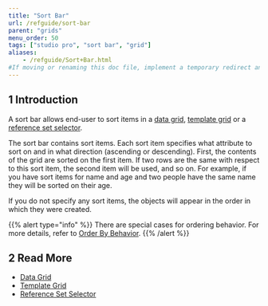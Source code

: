 ```yaml
---
title: "Sort Bar"
url: /refguide/sort-bar
parent: "grids"
menu_order: 50
tags: ["studio pro", "sort bar", "grid"]
aliases:
    - /refguide/Sort+Bar.html
#If moving or renaming this doc file, implement a temporary redirect and let the respective team know they should update the URL in the product. See Mapping to Products for more details.
---
```


## 1 Introduction

A sort bar allows end-user to sort items in a [data grid](data-grid), [template grid](template-grid) or a [reference set selector](reference-set-selector). 

The sort bar contains sort items. Each sort item specifies what attribute to sort on and in what direction (ascending or descending). First, the contents of the grid are sorted on the first item. If two rows are the same with respect to this sort item, the second item will be used, and so on. For example, if you have sort items for name and age and two people have the same name they will be sorted on their age.

If you do not specify any sort items, the objects will appear in the order in which they were created.

{{% alert type="info" %}}
There are special cases for ordering behavior. For more details, refer to [Order By Behavior](ordering-behavior).
{{% /alert %}}

## 2 Read More

* [Data Grid](data-grid)
* [Template Grid](template-grid)
* [Reference Set Selector](reference-set-selector)
